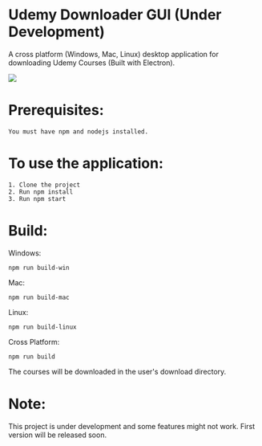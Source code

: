 # Udemy Downloader GUI (Under Development)
A cross platform (Windows, Mac, Linux) desktop application for downloading Udemy Courses (Built with Electron).

![](https://i.imgur.com/b1uxI5d.gif)

# Prerequisites:
```
You must have npm and nodejs installed.
```

# To use the application:
``` 
1. Clone the project
2. Run npm install 
3. Run npm start
```

# Build:
Windows:
``` 
npm run build-win
``` 
Mac:
``` 
npm run build-mac
``` 
Linux:
``` 
npm run build-linux
``` 
Cross Platform:
``` 
npm run build
``` 

The courses will be downloaded in the user's download directory.

# Note: 
This project is  under development and some features might not work. First version will be released soon.

 
